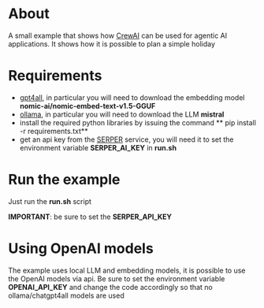 # About
A small example that shows how [CrewAI](https://www.crewai.com) can be used for agentic AI applications. It shows how it is possible to plan a simple holiday

# Requirements
* [gpt4all](https://gpt4all.io/index.html), in particular you will need to download the embedding model **nomic-ai/nomic-embed-text-v1.5-GGUF**
* [ollama](https://ollama.com), in particular you will need to download the LLM **mistral**
* install the required python libraries by issuing the command ** pip install -r requirements.txt**
* get an api key from the [SERPER](https://serper.dev) service, you will need it to set the environment variable **SERPER_AI_KEY** in **run.sh**

# Run the example
Just run the **run.sh** script

**IMPORTANT**: be sure to set the **SERPER_API_KEY**

# Using OpenAI models
The example uses local LLM and embedding models, it is possible to use the OpenAI models via api. Be sure to set the environment variable **OPENAI_API_KEY** and change the code accordingly so that no ollama/chatgpt4all models are used
